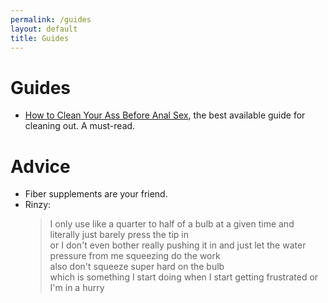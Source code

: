 ```yaml
---
permalink: /guides
layout: default
title: Guides
---
```

# Guides

- [How to Clean Your Ass Before Anal Sex](https://howtocleanyourass.wordpress.com/), the best available guide for cleaning out.
    A must-read.

# Advice

- Fiber supplements are your friend.
- Rinzy:
  > I only use like a quarter to half of a bulb at a given time and literally just barely press the tip in\
  > or I don't even bother really pushing it in and just let the water pressure from me squeezing do the work\
  > also don't squeeze super hard on the bulb\
  > which is something I start doing when I start getting frustrated or I'm in a hurry
